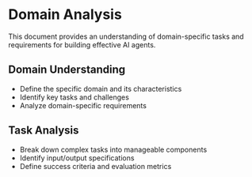 # Domain Analysis

This document provides an understanding of domain-specific tasks and requirements for building effective AI agents.

## Domain Understanding

- Define the specific domain and its characteristics
- Identify key tasks and challenges
- Analyze domain-specific requirements

## Task Analysis

- Break down complex tasks into manageable components
- Identify input/output specifications
- Define success criteria and evaluation metrics
